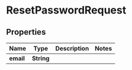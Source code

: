 

# ResetPasswordRequest


## Properties

| Name | Type | Description | Notes |
|------------ | ------------- | ------------- | -------------|
|**email** | **String** |  |  |



